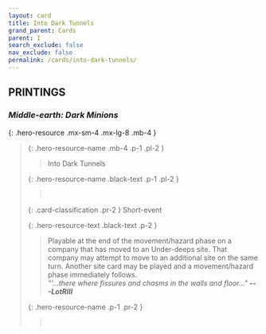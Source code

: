 ```yaml
---
layout: card
title: Into Dark Tunnels
grand_parent: Cards
parent: I
search_exclude: false
nav_exclude: false
permalink: /cards/into-dark-tunnels/
---
```


## PRINTINGS


### _Middle-earth: Dark Minions_

{: .hero-resource .mx-sm-4 .mx-lg-8 .mb-4 }
> {: .hero-resource-name .mb-4 .p-1 .pl-2 }
> > <div class="card-mp"></div>
> > <div class="card-name">Into Dark Tunnels</div>
>
> {: .hero-resource-name .black-text .p-1 .pl-2 }
> > &nbsp;
>
> {: .card-classification .pr-2 }
> Short-event
>
> {: .hero-resource-text .black-text .p-2 }
> > Playable at the end of the movement/hazard phase on a company that has moved to an Under-deeps site. That company may attempt to move to an additional site on the same turn. Another site card may be played and a movement/hazard phase immediately follows. <br>_"'...there where fissures and chasms in the walls and floor..."_ ***---LotRIII*** 
> 
> {: .hero-resource-name .p-1 .pr-2 }
> > <div class="card-shield"></div>
> > <div class="card-corruption">&nbsp;</div>
